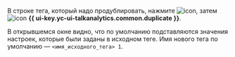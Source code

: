 В строке тега, который надо продублировать, нажмите ![icon](../../../_assets/console-icons/ellipsis.svg), затем ![icon](../../../_assets/console-icons/copy.svg) **{{ ui-key.yc-ui-talkanalytics.common.duplicate }}**.

В открывшемся окне видно, что по умолчанию подставляются значения настроек, которые были заданы в исходном теге. Имя нового тега по умолчанию — `<имя_исходного_тега> 1`.
